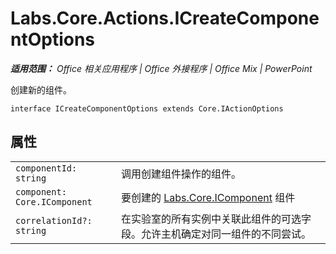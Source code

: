 ﻿
# Labs.Core.Actions.ICreateComponentOptions

 _**适用范围：** Office 相关应用程序 | Office 外接程序 | Office Mix | PowerPoint_

创建新的组件。

```
interface ICreateComponentOptions extends Core.IActionOptions
```


## 属性


|||
|:-----|:-----|
| `componentId: string`|调用创建组件操作的组件。|
| `component: Core.IComponent`|要创建的 [Labs.Core.IComponent](../../reference/office-mix/labs.core.icomponent.md) 组件|
| `correlationId?: string`|在实验室的所有实例中关联此组件的可选字段。允许主机确定对同一组件的不同尝试。|
